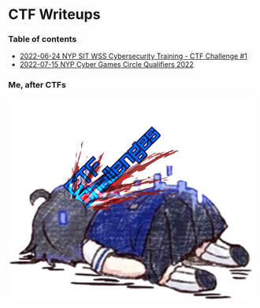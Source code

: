 # CTF Writeups

### Table of contents

- [2022-06-24 NYP SIT WSS Cybersecurity Training - CTF Challenge #1](2022-06-24-NYP%20SIT%20WSS%20Cybersecurity%20Training%20-%20CTF%20Challenge%20%231/)
- [2022-07-15 NYP Cyber Games Circle Qualifiers 2022](2022-07-15%20NYP%20Cyber%20Games%20Circle%20Qualifiers/)

### Me, after CTFs
![seele dead](seele%20dead.png)
